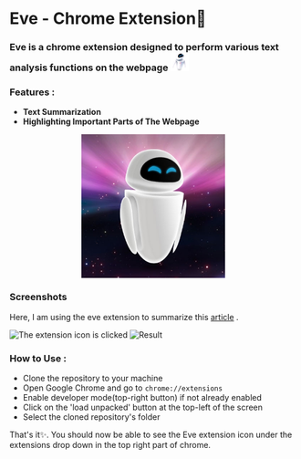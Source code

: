 # Eve - Chrome Extension🌟

### Eve is a chrome extension designed to perform various text analysis functions on the webpage <img src="images/4.png" alt="picture of eve" width="32"/>

### Features :
- **Text Summarization**
- **Highlighting Important Parts of The Webpage**
<p align="center">
  <img src="https://github.com/Kakarot-2000/Chrome-Extension-Eve/blob/main/eve-wall-e.jpg" style="display: block;margin-left: auto;margin-right: auto;width: 50%;"/>
</p>

### Screenshots
Here, I am using the eve extension to summarize this [article](https://ihsavru.medium.com/my-winter-internship-experience-at-hackerrank-banglore-8ae8a61aa594) .

![The extension icon is clicked](https://github.com/Kakarot-2000/Chrome-Extension-Eve/blob/rohan-krishna/main/images/Screenshot%20(367).png?raw=true)
![Result](https://github.com/Kakarot-2000/Chrome-Extension-Eve/blob/rohan-krishna/main/images/Screenshot%20(369).png?raw=true)

### How to Use :
- Clone the repository to your machine
- Open Google Chrome and go to `chrome://extensions`
- Enable developer mode(top-right button) if not already enabled
- Click on the 'load unpacked' button at the top-left of the screen
- Select the cloned repository's folder

That's it✨. You should now be able to see the Eve extension icon under the extensions drop down in the top right part of chrome.
